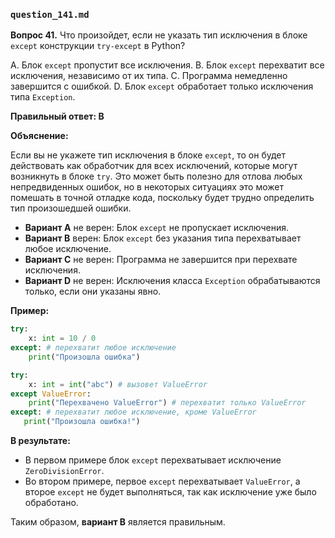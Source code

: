 ### `question_141.md`

**Вопрос 41.** Что произойдет, если не указать тип исключения в блоке `except` конструкции `try-except` в Python?

A. Блок `except` пропустит все исключения.
B. Блок `except` перехватит все исключения, независимо от их типа.
C. Программа немедленно завершится с ошибкой.
D. Блок `except` обработает только исключения типа `Exception`.

**Правильный ответ: B**

**Объяснение:**

Если вы не укажете тип исключения в блоке `except`, то он будет действовать как обработчик для всех исключений, которые могут возникнуть в блоке `try`. Это может быть полезно для отлова любых непредвиденных ошибок, но в некоторых ситуациях это может помешать в точной отладке кода, поскольку будет трудно определить тип произошедшей ошибки.

*   **Вариант A** не верен: Блок `except` не пропускает исключения.
*   **Вариант B** верен: Блок `except` без указания типа перехватывает любое исключение.
*   **Вариант C** не верен: Программа не завершится при перехвате исключения.
*   **Вариант D** не верен: Исключения класса `Exception` обрабатываются только, если они указаны явно.

**Пример:**

```python
try:
    x: int = 10 / 0
except: # перехватит любое исключение
    print("Произошла ошибка")

try:
    x: int = int("abc") # вызовет ValueError
except ValueError:
    print("Перехвачено ValueError") # перехватит только ValueError
except: # перехватит любое исключение, кроме ValueError
   print("Произошла ошибка!")
```

**В результате:**

*   В первом примере блок `except` перехватывает исключение `ZeroDivisionError`.
*   Во втором примере, первое `except` перехватывает `ValueError`, а второе `except`  не будет выполняться, так как исключение уже было обработано.

Таким образом, **вариант B** является правильным.
